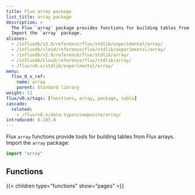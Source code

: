 ```yaml
---
title: Flux array package
list_title: array package
description: >
  The Flux `array` package provides functions for building tables from Flux arrays.
  Import the `array` package.
aliases:
  - /influxdb/v2.0/reference/flux/stdlib/experimental/array/
  - /influxdb/cloud/reference/flux/stdlib/experimental/array/
  - /influxdb/v2.0/reference/flux/stdlib/array/
  - /influxdb/cloud/reference/flux/stdlib/array/
  - /flux/v0.x/stdlib/experimental/array/
menu:
  flux_0_x_ref:
    name: array
    parent: Standard library
weight: 11
flux/v0.x/tags: [functions, array, package, table]
cascade:
  related:
    - /flux/v0.x/data-types/composite/array/
introduced: 0.103.0
---
```


Flux `array` functions provide tools for building tables from Flux arrays.
Import the `array` package:

```js
import "array"
```

## Functions
{{< children type="functions" show="pages" >}}
